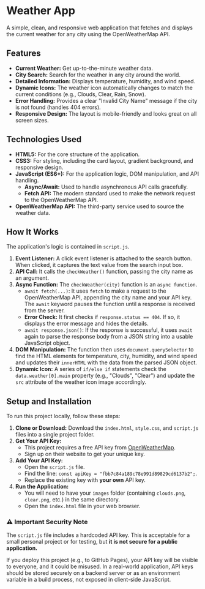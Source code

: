 # Weather App

A simple, clean, and responsive web application that fetches and displays the current weather for any city using the OpenWeatherMap API.

## Features

* **Current Weather:** Get up-to-the-minute weather data.
* **City Search:** Search for the weather in any city around the world.
* **Detailed Information:** Displays temperature, humidity, and wind speed.
* **Dynamic Icons:** The weather icon automatically changes to match the current conditions (e.g., Clouds, Clear, Rain, Snow).
* **Error Handling:** Provides a clear "Invalid City Name" message if the city is not found (handles 404 errors).
* **Responsive Design:** The layout is mobile-friendly and looks great on all screen sizes.

## Technologies Used

* **HTML5:** For the core structure of the application.
* **CSS3:** For styling, including the card layout, gradient background, and responsive design.
* **JavaScript (ES6+):** For the application logic, DOM manipulation, and API handling.
    * **Async/Await:** Used to handle asynchronous API calls gracefully.
    * **Fetch API:** The modern standard used to make the network request to the OpenWeatherMap API.
* **OpenWeatherMap API:** The third-party service used to source the weather data.

## How It Works

The application's logic is contained in `script.js`.

1.  **Event Listener:** A click event listener is attached to the search button. When clicked, it captures the text value from the search input box.
2.  **API Call:** It calls the `checkWeather()` function, passing the city name as an argument.
3.  **Async Function:** The `checkWeather(city)` function is an `async function`.
    * `await fetch(...)`: It uses `fetch` to make a request to the OpenWeatherMap API, appending the city name and your API key. The `await` keyword pauses the function until a response is received from the server.
    * **Error Check:** It first checks if `response.status == 404`. If so, it displays the error message and hides the details.
    * `await response.json()`: If the response is successful, it uses `await` again to parse the response body from a JSON string into a usable JavaScript object.
4.  **DOM Manipulation:** The function then uses `document.querySelector` to find the HTML elements for temperature, city, humidity, and wind speed and updates their `innerHTML` with the data from the parsed JSON object.
5.  **Dynamic Icon:** A series of `if/else if` statements check the `data.weather[0].main` property (e.g., "Clouds", "Clear") and update the `src` attribute of the weather icon image accordingly.

## Setup and Installation

To run this project locally, follow these steps:

1.  **Clone or Download:** Download the `index.html`, `style.css`, and `script.js` files into a single project folder.
2.  **Get Your API Key:**
    * This project requires a free API key from [OpenWeatherMap](https://openweathermap.org/api).
    * Sign up on their website to get your unique key.
3.  **Add Your API Key:**
    * Open the `script.js` file.
    * Find the line: `const apiKey = "fbb7c84a189c78e991d89829cd6137b2";`.
    * Replace the existing key with **your own** API key.
4.  **Run the Application:**
    * You will need to have your `images` folder (containing `clouds.png`, `clear.png`, etc.) in the same directory.
    * Open the `index.html` file in your web browser.

### :warning: Important Security Note

The `script.js` file includes a hardcoded API key. This is acceptable for a small personal project or for testing, but **it is not secure for a public application.**

If you deploy this project (e.g., to GitHub Pages), your API key will be visible to everyone, and it could be misused. In a real-world application, API keys should be stored securely on a backend server or as an environment variable in a build process, not exposed in client-side JavaScript.